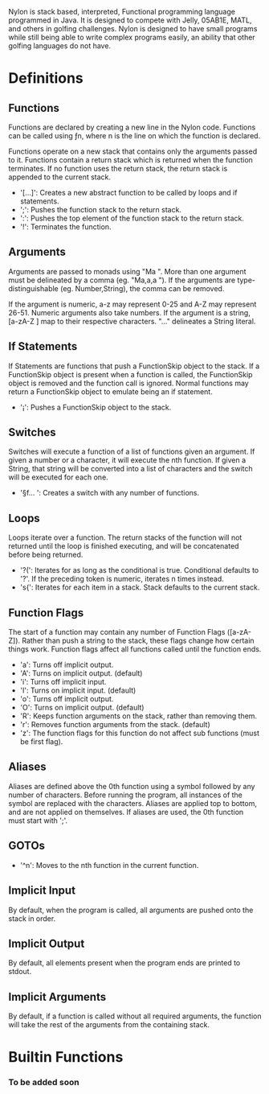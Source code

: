 Nylon is stack based, interpreted, Functional programming language programmed in Java. It is designed to compete
with Jelly, 05AB1E, MATL, and others in golfing challenges. Nylon is designed to have small programs while still being
able to write complex programs easily, an ability that other golfing languages do not have.

# Definitions

## Functions
Functions are declared by creating a new line in the Nylon code. Functions can be called using ƒn, where n is the line
on which the function is declared.

Functions operate on a new stack that contains only the arguments passed to it. Functions contain a return stack which
is returned when the function terminates. If no function uses the return stack, the return stack is appended to the
current stack.

- '[...]': Creates a new abstract function to be called by loops and if statements.
- ';': Pushes the function stack to the return stack.
- ':': Pushes the top element of the function stack to the return stack.
- '!': Terminates the function.

## Arguments
Arguments are passed to monads using "Ma ". More than one argument must be delineated by a comma (eg. "Ma,a,a "). If the
arguments are type-distinguishable (eg. Number,String), the comma can be removed.

If the argument is numeric, a-z may represent 0-25 and A-Z may represent 26-51. Numeric arguments also take numbers.
If the argument is a string, [a-zA-Z ] map to their respective characters. "..." delineates a String literal.

## If Statements
If Statements are functions that push a FunctionSkip object to the stack. If a FunctionSkip object is present when a
function is called, the FunctionSkip object is removed and the function call is ignored. Normal functions may return
a FunctionSkip object to emulate being an if statement.

- '¡': Pushes a FunctionSkip object to the stack.

## Switches
Switches will execute a function of a list of functions given an argument. If given a number or a character, it will
execute the nth function. If given a String, that string will be converted into a list of characters and the switch will
be executed for each one.

- '§f... ': Creates a switch with any number of functions.

## Loops
Loops iterate over a function. The return stacks of the function will not returned until the loop is finished executing,
and will be concatenated before being returned.

- '?(': Iterates for as long as the conditional is true. Conditional defaults to '?'. If the preceding token is numeric,
        iterates n times instead.
- 's{': Iterates for each item in a stack. Stack defaults to the current stack.

## Function Flags
The start of a function may contain any number of Function Flags ([a-zA-Z]). Rather than push a string to the stack, these
flags change how certain things work. Function flags affect all functions called until the function ends.

- 'a': Turns off implicit output.
- 'A': Turns on implicit output. (default)
- 'i': Turns off implicit input.
- 'I': Turns on implicit input. (default)
- 'o': Turns off implicit output.
- 'O': Turns on implicit output. (default)
- 'R': Keeps function arguments on the stack, rather than removing them.
- 'r': Removes function arguments from the stack. (default)
- 'z': The function flags for this function do not affect sub functions (must be first flag).

## Aliases
Aliases are defined above the 0th function using a symbol followed by any number of characters. Before running the program,
all instances of the symbol are replaced with the characters. Aliases are applied top to bottom, and are not applied on
themselves. If aliases are used, the 0th function must start with ';'.

## GOTOs
- '^n': Moves to the nth function in the current function.

## Implicit Input
By default, when the program is called, all arguments are pushed onto the stack in order.

## Implicit Output
By default, all elements present when the program ends are printed to stdout.

## Implicit Arguments
By default, if a function is called without all required arguments, the function will take the rest of the arguments from 
the containing stack.

# Builtin Functions

### To be added soon
